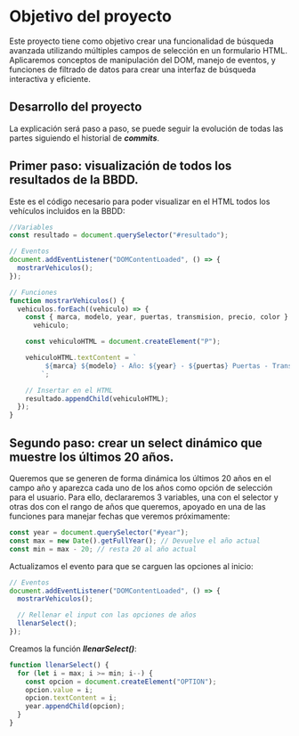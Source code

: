 # Objetivo del proyecto

Este proyecto tiene como objetivo crear una funcionalidad de búsqueda avanzada utilizando múltiples campos de selección en un formulario HTML. Aplicaremos conceptos de manipulación del DOM, manejo de eventos, y funciones de filtrado de datos para crear una interfaz de búsqueda interactiva y eficiente.

## Desarrollo del proyecto

La explicación será paso a paso, se puede seguir la evolución de todas las partes siguiendo el historial de **_commits_**.

## Primer paso: visualización de todos los resultados de la BBDD.

Este es el código necesario para poder visualizar en el HTML todos los vehículos incluidos en la BBDD:

```javascript
//Variables
const resultado = document.querySelector("#resultado");

// Eventos
document.addEventListener("DOMContentLoaded", () => {
  mostrarVehiculos();
});

// Funciones
function mostrarVehiculos() {
  vehiculos.forEach((vehiculo) => {
    const { marca, modelo, year, puertas, transmision, precio, color } =
      vehiculo;

    const vehiculoHTML = document.createElement("P");

    vehiculoHTML.textContent = `
         ${marca} ${modelo} - Año: ${year} - ${puertas} Puertas - Transmisión: ${transmision} - Precio: ${precio} € - Color: ${color}
        `;

    // Insertar en el HTML
    resultado.appendChild(vehiculoHTML);
  });
}
```

## Segundo paso: crear un select dinámico que muestre los últimos 20 años.

Queremos que se generen de forma dinámica los últimos 20 años en el campo año y aparezca cada uno de los años como opción de selección para el usuario. Para ello, declararemos 3 variables, una con el selector y otras dos con el rango de años que queremos, apoyado en una de las funciones para manejar fechas que veremos próximamente:

```javascript
const year = document.querySelector("#year");
const max = new Date().getFullYear(); // Devuelve el año actual
const min = max - 20; // resta 20 al año actual
```

Actualizamos el evento para que se carguen las opciones al inicio:

```javascript
// Eventos
document.addEventListener("DOMContentLoaded", () => {
  mostrarVehiculos();

  // Rellenar el input con las opciones de años
  llenarSelect();
});
```

Creamos la función **_llenarSelect()_**:

```javascript
function llenarSelect() {
  for (let i = max; i >= min; i--) {
    const opcion = document.createElement("OPTION");
    opcion.value = i;
    opcion.textContent = i;
    year.appendChild(opcion);
  }
}
```
